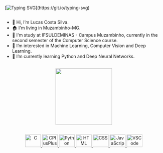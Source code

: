 [![Typing SVG](https://readme-typing-svg.demolab.com?font=JetBrains+Mono&weight=500&size=25&pause=1000&color=6AB3FF&center=true&vCenter=true&width=900&height=32&lines=Hi+there!+This+my+profile!;My+name+is+Lucas+Costa%2C+and+I'm+from+Brazil.;I'm+a+Bachelor's+student+in+Computer+Science.;I+am+a+beginner+and+I+seek+to+learn+and+improve+my+skills.;I'm+a+programming+enthusiast+always+looking+to+learn+more.)](https://git.io/typing-svg)
##

- 👋 Hi, I’m Lucas Costa Silva.
- 🏠 I'm living in Muzambinho-MG.
- 🏫 I'm study at IFSULDEMINAS - Campus Muzambinho, currently in the second semester of the Computer Science course.
- 👀 I’m interested in Machine Learning, Computer Vision and Deep Learning.
- 🌱 I’m currently learning Python and Deep Neural Networks.

##
<!--
-->
<div align="center">
  <a href="https://github.com/lucas-0331">
  <img height="180em" src="https://github-readme-stats.vercel.app/api?username=lucas-0331&show_icons=true&theme=highcontrast&include_all_commits=true&count_private=true"/>
  <!-
  <img height="180em" src="https://github-readme-stats.vercel.app/api/top-langs/?username=lucas-0331&layout=compact&langs_count=7&theme=highcontrast"/>
</div>


<div style="display: inline_block"><br>
  <p align="center">
  <img alt="C" height="40" width="50" src="https://cdn.jsdelivr.net/gh/devicons/devicon/icons/c/c-original.svg" />
  <img alt="CPlusPlus" height="40" width="50" src="https://cdn.jsdelivr.net/gh/devicons/devicon/icons/cplusplus/cplusplus-original.svg">
  <img alt="Python" height="40" width="50" src="https://cdn.jsdelivr.net/gh/devicons/devicon/icons/python/python-original.svg">
  <img alt="HTML" height="40" width="50" src="https://cdn.jsdelivr.net/gh/devicons/devicon/icons/html5/html5-original.svg">
  <img alt="CSS" height="40" width="50" src="https://cdn.jsdelivr.net/gh/devicons/devicon/icons/css3/css3-original.svg">
  <img alt="JavaScript" height="40" width="50" src="https://cdn.jsdelivr.net/gh/devicons/devicon/icons/javascript/javascript-original.svg">
  <img alt="VSCode" height="40" width="50"src="https://cdn.jsdelivr.net/gh/devicons/devicon/icons/vscode/vscode-original.svg">
  <!--
  <img alt="Java" height="40" width="50" src="https://cdn.jsdelivr.net/gh/devicons/devicon/icons/java/java-original.svg">
  <img alt="Linux" height="40" width="50" src="https://cdn.jsdelivr.net/gh/devicons/devicon/icons/linux/linux-original.svg">
   --> 
   </p>
</div>
  
##

